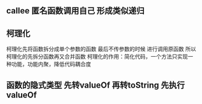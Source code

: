 ## callee 匿名函数调用自己 形成类似递归
## 柯理化
柯理化先将函数拆分成单个参数的函数
最后不传参数的时候 进行调用原函数
所以柯理化的先拆分函数再又合并函数
柯理化的作用：简化代码，一个方法只实现一种功能，功能内聚，降低代码耦合度 
## 函数的隐式类型  先转valueOf 再转toString  先执行 valueOf
